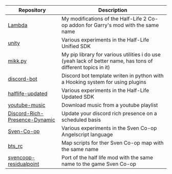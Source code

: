 | Repository | Description |
|---|---|
| [Lambda](https://github.com/Mikk155/Lambda) | My modifications of the Half-Life 2 Co-op addon for Garry's mod with the same name |
| [unity](https://github.com/Mikk155/unity) | Various experiments in the Half-Life Unified SDK |
| [mikk.py](https://github.com/Mikk155/mikk) | My pip library for various utilities i do use (yeah lack of better name, has tons of different topics in it) |
| [discord-bot](https://github.com/Mikk155/discord-bot) | Discord bot template writen in python with a Hooking system for using plugins |
| [halflife-updated](https://github.com/Mikk155/halflife-updated) | Various experiments in the Half-Life Updated SDK |
| [youtube-music](https://github.com/Mikk155/youtube-music) | Download music from a youtube playlist |
| [Discord-Rich-Presence-Dynamic](https://github.com/Mikk155/Discord-Rich-Presence-Dynamic) | Update your discord rich presence on a scheduled basis |
| [Sven-Co-op](https://github.com/Mikk155/Sven-Co-op) | Various experiments in the Sven Co-op Angelscript language |
| [bts_rc](https://github.com/Mikk155/bts_rc) | Map scripts for ther Sven Co-op map with the same name |
| [svencoop-residualpoint](https://github.com/Mikk155/svencoop-residualpoint) | Port of the half life mod with the same name to the game Sven Co-op |
